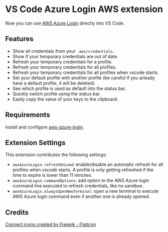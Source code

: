 # VS Code Azure Login AWS extension

Now you can use [AWS Azure Login](https://github.com/sportradar/aws-azure-login) directly into VS Code.

## Features

- Show all credentials from your `.aws/credentials`.
- Show if your temporary credentials are out of date.
- Refresh your temporary credentials for a profile.
- Refresh your temporary credentials for all profiles.
- Refresh your temporary credentials for all profiles when vscode starts.
- Set your default profile with another profile (be careful if you arleady have a default profile, it will be deleted).
- See which profile is used as default into the status bar.
- Quickly switch profile using the status bar.
- Easily copy the value of your keys to the clipboard.

## Requirements

Install and configure [aws-azure-login](https://github.com/sportradar/aws-azure-login).

## Extension Settings

This extension contributes the following settings:

- `awsAzureLogin.refreshOnLoad`: enable/disable an automatic refresh for all profiles when vscode starts. A profile is only getting refreshed if the time to expire is lower than 11 minutes.
- `awsAzureLogin.commandOptions`: add option to the AWS Azure login command line executed to refresh credentials, like no sandbox.
- `awsAzureLogin.alwaysOpenNewTerminal`: open a new terminal to execute AWS Azure login command even if another one is already opened.

## Credits

[Connect icons created by Freepik - Flaticon](https://www.flaticon.com/free-icons/connect)
